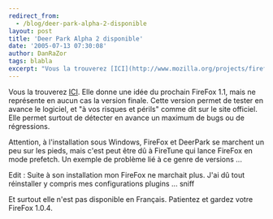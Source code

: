 ```yaml
---
redirect_from:
  - /blog/deer-park-alpha-2-disponible
layout: post
title: 'Deer Park Alpha 2 disponible'
date: '2005-07-13 07:30:08'
author: DanRaZor
tags: blabla
excerpt: "Vous la trouverez [ICI](http://www.mozilla.org/projects/firefox/).)     \nElle donne une idée du prochain FireFox 1.1, mais ne représente en aucun cas la version finale. Cette version permet de tester en avance le logiciel, et \"à vos risques et périls\" comme dit sur le site officiel. Elle permet surtout de détecter en avance un maximum de bugs ou de      …"
---
```


Vous la trouverez [ICI](http://www.mozilla.org/projects/firefox/).
Elle donne une idée du prochain FireFox 1.1, mais ne représente en aucun cas la version finale. Cette version permet de tester en avance le logiciel, et "à vos risques et périls" comme dit sur le site officiel. Elle permet surtout de détecter en avance un maximum de bugs ou de régressions.

Attention, à l'installation sous Windows, FireFox et DeerPark se marchent un peu sur les pieds, mais c'est peut être dû à FireTune qui lance FireFox en mode prefetch. Un exemple de problème lié à ce genre de versions ...

Edit : Suite à son installation mon FireFox ne marchait plus. J'ai dû tout réinstaller y compris mes configurations plugins ... sniff

Et surtout elle n'est pas disponible en Français. Patientez et gardez votre FireFox 1.0.4.
